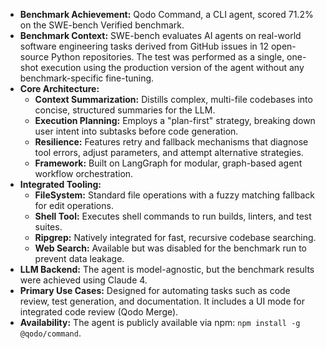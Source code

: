 *   **Benchmark Achievement:** Qodo Command, a CLI agent, scored 71.2% on the SWE-bench Verified benchmark.
*   **Benchmark Context:** SWE-bench evaluates AI agents on real-world software engineering tasks derived from GitHub issues in 12 open-source Python repositories. The test was performed as a single, one-shot execution using the production version of the agent without any benchmark-specific fine-tuning.
*   **Core Architecture:**
    *   **Context Summarization:** Distills complex, multi-file codebases into concise, structured summaries for the LLM.
    *   **Execution Planning:** Employs a "plan-first" strategy, breaking down user intent into subtasks before code generation.
    *   **Resilience:** Features retry and fallback mechanisms that diagnose tool errors, adjust parameters, and attempt alternative strategies.
    *   **Framework:** Built on LangGraph for modular, graph-based agent workflow orchestration.
*   **Integrated Tooling:**
    *   **FileSystem:** Standard file operations with a fuzzy matching fallback for edit operations.
    *   **Shell Tool:** Executes shell commands to run builds, linters, and test suites.
    *   **Ripgrep:** Natively integrated for fast, recursive codebase searching.
    *   **Web Search:** Available but was disabled for the benchmark run to prevent data leakage.
*   **LLM Backend:** The agent is model-agnostic, but the benchmark results were achieved using Claude 4.
*   **Primary Use Cases:** Designed for automating tasks such as code review, test generation, and documentation. It includes a UI mode for integrated code review (Qodo Merge).
*   **Availability:** The agent is publicly available via npm: `npm install -g @qodo/command`.
